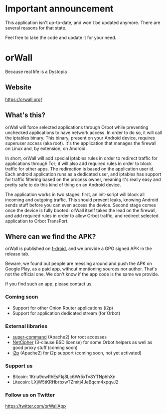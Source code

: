 # Important announcement
This application isn't up-to-date, and won't be updated anymore. There are several reasons for that state.

Feel free to take the code and update it for your need.

# orWall

Because real life is a Dystopia


## Website
https://orwall.org/

## What's this?
orWall will force selected applications through Orbot while preventing unchecked applications to have network access.
In order to do so, it will call the iptables binary. This binary, present on your Android device, requires superuser access (aka root). It's the application that manages the firewall on Linux and, by extension, on Android.

In short, orWall will add special iptables rules in order to redirect traffic for applications through Tor; it will also add required rules in order to block traffic for other apps.
The redirection is based on the application user id. Each android application runs as a dedicated user, and iptables has support for traffic filtering based on the process owner, meaning it's really easy and pretty safe to do this kind of thing on an Android device. 

The application works in two stages: first, an init-script will block all incoming and outgoing traffic. This should prevent leaks, knowing Android sends stuff before you can even access the device.
Second stage comes once the device is fully booted: orWall itself takes the lead on the firewall, and add required rules in order to allow Orbot traffic, and redirect selected application to Orbot TransPort.

## Where can we find the APK?
orWall is published on [f-droid](https://f-droid.org/repository/browse/?fdid=org.ethack.orwall), and we provide a GPG signed APK in the release tab.

Beware, we found out people are messing around and push the APK on Google Play, as a paid app, without mentioning sources nor author. That's not the official one. We don't know if the app code is the same we provide.

If you find such an app, please contact us.

### Coming soon
- Support for other Onion Router applications (i2p)
- Support for application dedicated stream (for Orbot)

### External libraries
- [super-command](https://github.com/dschuermann/superuser-commands) (Apache2) for root accesses
- [NetCipher](https://github.com/guardianproject/NetCipher) (3-clause BSD license) for some Orbot helpers as well as good proxy stuff (coming soon)
- [i2p](https://github.com/i2p/i2p.android.base) (Apache2) for i2p support (coming soon, not yet activated)

### Support us
- Bitcoin: 1Kriu9owRhEsFkj8Lc6Wr5xTv8YTNphhXn
- Litecoin: LXjW5tKRHbrbxwTZmitj4JeBqcm4xpqvJ2

### Follow us on Twitter
https://twitter.com/orWallApp
